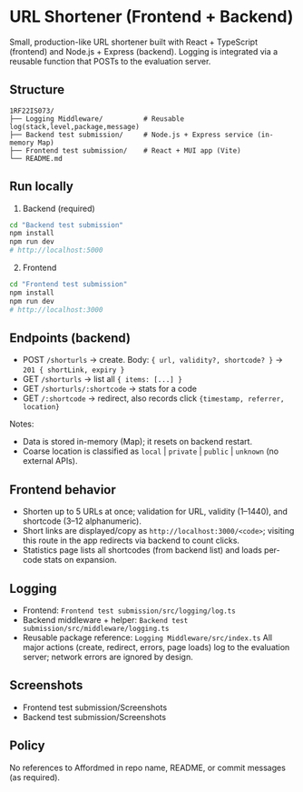 # URL Shortener (Frontend + Backend)

Small, production-like URL shortener built with React + TypeScript (frontend) and Node.js + Express (backend). Logging is integrated via a reusable function that POSTs to the evaluation server.

## Structure

```
1RF22IS073/
├── Logging Middleware/          # Reusable log(stack,level,package,message)
├── Backend test submission/     # Node.js + Express service (in-memory Map)
├── Frontend test submission/    # React + MUI app (Vite)
└── README.md
```

## Run locally

1) Backend (required)
```bash
cd "Backend test submission"
npm install
npm run dev
# http://localhost:5000
```

2) Frontend
```bash
cd "Frontend test submission"
npm install
npm run dev
# http://localhost:3000
```

## Endpoints (backend)
- POST `/shorturls` → create. Body: `{ url, validity?, shortcode? }` → `201 { shortLink, expiry }`
- GET  `/shorturls` → list all `{ items: [...] }`
- GET  `/shorturls/:shortcode` → stats for a code
- GET  `/:shortcode` → redirect, also records click `{timestamp, referrer, location}`

Notes:
- Data is stored in-memory (Map); it resets on backend restart.
- Coarse location is classified as `local` | `private` | `public` | `unknown` (no external APIs).

## Frontend behavior
- Shorten up to 5 URLs at once; validation for URL, validity (1–1440), and shortcode (3–12 alphanumeric).
- Short links are displayed/copy as `http://localhost:3000/<code>`; visiting this route in the app redirects via backend to count clicks.
- Statistics page lists all shortcodes (from backend list) and loads per-code stats on expansion.

## Logging
- Frontend: `Frontend test submission/src/logging/log.ts`
- Backend middleware + helper: `Backend test submission/src/middleware/logging.ts`
- Reusable package reference: `Logging Middleware/src/index.ts`
All major actions (create, redirect, errors, page loads) log to the evaluation server; network errors are ignored by design.

## Screenshots
- Frontend test submission/Screenshots
- Backend test submission/Screenshots

## Policy
No references to Affordmed in repo name, README, or commit messages (as required).
